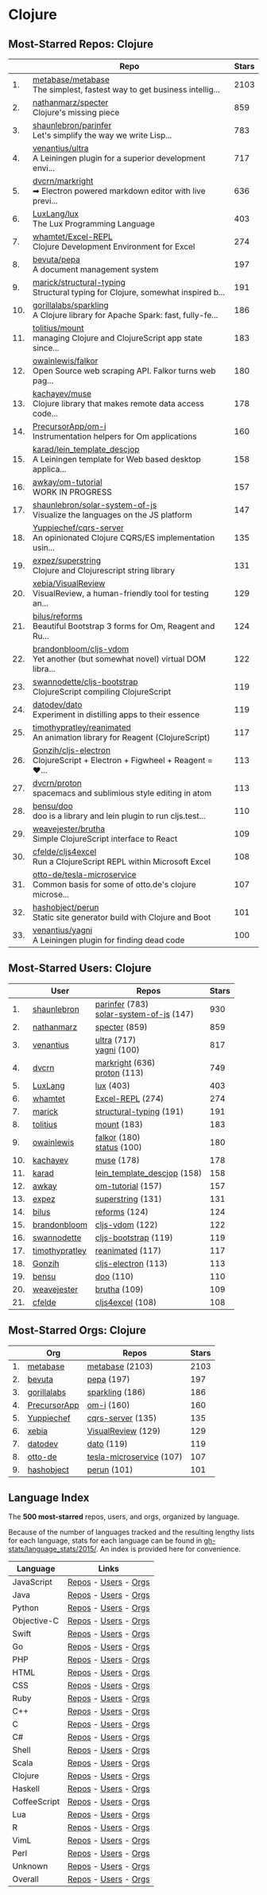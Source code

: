 # Clojure

## Most-Starred Repos: Clojure

| | Repo | Stars |
|---|---|---|
| 1. | [metabase/metabase](https://github.com/metabase/metabase) <br/>The simplest, fastest way to get business intellig... | 2103 |
| 2. | [nathanmarz/specter](https://github.com/nathanmarz/specter) <br/>Clojure's missing piece | 859 |
| 3. | [shaunlebron/parinfer](https://github.com/shaunlebron/parinfer) <br/>Let's simplify the way we write Lisp... | 783 |
| 4. | [venantius/ultra](https://github.com/venantius/ultra) <br/>A Leiningen plugin for a superior development envi... | 717 |
| 5. | [dvcrn/markright](https://github.com/dvcrn/markright) <br/>➡ Electron powered markdown editor with live previ... | 636 |
| 6. | [LuxLang/lux](https://github.com/LuxLang/lux) <br/>The Lux Programming Language | 403 |
| 7. | [whamtet/Excel-REPL](https://github.com/whamtet/Excel-REPL) <br/>Clojure Development Environment for Excel | 274 |
| 8. | [bevuta/pepa](https://github.com/bevuta/pepa) <br/>A document management system | 197 |
| 9. | [marick/structural-typing](https://github.com/marick/structural-typing) <br/>Structural typing for Clojure, somewhat inspired b... | 191 |
| 10. | [gorillalabs/sparkling](https://github.com/gorillalabs/sparkling) <br/>A Clojure library for Apache Spark: fast, fully-fe... | 186 |
| 11. | [tolitius/mount](https://github.com/tolitius/mount) <br/>managing Clojure and ClojureScript app state since... | 183 |
| 12. | [owainlewis/falkor](https://github.com/owainlewis/falkor) <br/>Open Source web scraping API. Falkor turns web pag... | 180 |
| 13. | [kachayev/muse](https://github.com/kachayev/muse) <br/>Clojure library that makes remote data access code... | 178 |
| 14. | [PrecursorApp/om-i](https://github.com/PrecursorApp/om-i) <br/>Instrumentation helpers for Om applications | 160 |
| 15. | [karad/lein_template_descjop](https://github.com/karad/lein_template_descjop) <br/>A Leiningen template for Web based desktop applica... | 158 |
| 16. | [awkay/om-tutorial](https://github.com/awkay/om-tutorial) <br/>WORK IN PROGRESS | 157 |
| 17. | [shaunlebron/solar-system-of-js](https://github.com/shaunlebron/solar-system-of-js) <br/>Visualize the languages on the JS platform | 147 |
| 18. | [Yuppiechef/cqrs-server](https://github.com/Yuppiechef/cqrs-server) <br/>An opinionated Clojure CQRS/ES implementation usin... | 135 |
| 19. | [expez/superstring](https://github.com/expez/superstring) <br/>Clojure and Clojurescript string library | 131 |
| 20. | [xebia/VisualReview](https://github.com/xebia/VisualReview) <br/>VisualReview, a human-friendly tool for testing an... | 129 |
| 21. | [bilus/reforms](https://github.com/bilus/reforms) <br/>Beautiful Bootstrap 3 forms for Om, Reagent and Ru... | 124 |
| 22. | [brandonbloom/cljs-vdom](https://github.com/brandonbloom/cljs-vdom) <br/>Yet another (but somewhat novel) virtual DOM libra... | 122 |
| 23. | [swannodette/cljs-bootstrap](https://github.com/swannodette/cljs-bootstrap) <br/>ClojureScript compiling ClojureScript | 119 |
| 24. | [datodev/dato](https://github.com/datodev/dato) <br/>Experiment in distilling apps to their essence | 119 |
| 25. | [timothypratley/reanimated](https://github.com/timothypratley/reanimated) <br/>An animation library for Reagent (ClojureScript) | 117 |
| 26. | [Gonzih/cljs-electron](https://github.com/Gonzih/cljs-electron) <br/>ClojureScript + Electron + Figwheel + Reagent  = ❤... | 113 |
| 27. | [dvcrn/proton](https://github.com/dvcrn/proton) <br/>spacemacs and sublimious style editing in atom | 113 |
| 28. | [bensu/doo](https://github.com/bensu/doo) <br/>doo is a library and lein plugin to run cljs.test... | 110 |
| 29. | [weavejester/brutha](https://github.com/weavejester/brutha) <br/>Simple ClojureScript interface to React | 109 |
| 30. | [cfelde/cljs4excel](https://github.com/cfelde/cljs4excel) <br/>Run a ClojureScript REPL within Microsoft Excel | 108 |
| 31. | [otto-de/tesla-microservice](https://github.com/otto-de/tesla-microservice) <br/>Common basis for some of otto.de's clojure microse... | 107 |
| 32. | [hashobject/perun](https://github.com/hashobject/perun) <br/>Static site generator build with Clojure and Boot | 101 |
| 33. | [venantius/yagni](https://github.com/venantius/yagni) <br/>A Leiningen plugin for finding dead code | 100 |

## Most-Starred Users: Clojure

| | User | Repos | Stars |
|---|---|---|---|
| 1. | [shaunlebron](https://github.com/shaunlebron)  | [parinfer](https://github.com/shaunlebron/parinfer)  (783) <br/>[solar-system-of-js](https://github.com/shaunlebron/solar-system-of-js)  (147) <br/> | 930 |
| 2. | [nathanmarz](https://github.com/nathanmarz)  | [specter](https://github.com/nathanmarz/specter)  (859) <br/> | 859 |
| 3. | [venantius](https://github.com/venantius)  | [ultra](https://github.com/venantius/ultra)  (717) <br/>[yagni](https://github.com/venantius/yagni)  (100) <br/> | 817 |
| 4. | [dvcrn](https://github.com/dvcrn)  | [markright](https://github.com/dvcrn/markright)  (636) <br/>[proton](https://github.com/dvcrn/proton)  (113) <br/> | 749 |
| 5. | [LuxLang](https://github.com/LuxLang)  | [lux](https://github.com/LuxLang/lux)  (403) <br/> | 403 |
| 6. | [whamtet](https://github.com/whamtet)  | [Excel-REPL](https://github.com/whamtet/Excel-REPL)  (274) <br/> | 274 |
| 7. | [marick](https://github.com/marick)  | [structural-typing](https://github.com/marick/structural-typing)  (191) <br/> | 191 |
| 8. | [tolitius](https://github.com/tolitius)  | [mount](https://github.com/tolitius/mount)  (183) <br/> | 183 |
| 9. | [owainlewis](https://github.com/owainlewis)  | [falkor](https://github.com/owainlewis/falkor)  (180) <br/>[status](https://github.com/owainlewis/status)  (100) <br/> | 180 |
| 10. | [kachayev](https://github.com/kachayev)  | [muse](https://github.com/kachayev/muse)  (178) <br/> | 178 |
| 11. | [karad](https://github.com/karad)  | [lein_template_descjop](https://github.com/karad/lein_template_descjop)  (158) <br/> | 158 |
| 12. | [awkay](https://github.com/awkay)  | [om-tutorial](https://github.com/awkay/om-tutorial)  (157) <br/> | 157 |
| 13. | [expez](https://github.com/expez)  | [superstring](https://github.com/expez/superstring)  (131) <br/> | 131 |
| 14. | [bilus](https://github.com/bilus)  | [reforms](https://github.com/bilus/reforms)  (124) <br/> | 124 |
| 15. | [brandonbloom](https://github.com/brandonbloom)  | [cljs-vdom](https://github.com/brandonbloom/cljs-vdom)  (122) <br/> | 122 |
| 16. | [swannodette](https://github.com/swannodette)  | [cljs-bootstrap](https://github.com/swannodette/cljs-bootstrap)  (119) <br/> | 119 |
| 17. | [timothypratley](https://github.com/timothypratley)  | [reanimated](https://github.com/timothypratley/reanimated)  (117) <br/> | 117 |
| 18. | [Gonzih](https://github.com/Gonzih)  | [cljs-electron](https://github.com/Gonzih/cljs-electron)  (113) <br/> | 113 |
| 19. | [bensu](https://github.com/bensu)  | [doo](https://github.com/bensu/doo)  (110) <br/> | 110 |
| 20. | [weavejester](https://github.com/weavejester)  | [brutha](https://github.com/weavejester/brutha)  (109) <br/> | 109 |
| 21. | [cfelde](https://github.com/cfelde)  | [cljs4excel](https://github.com/cfelde/cljs4excel)  (108) <br/> | 108 |

## Most-Starred Orgs: Clojure

| | Org | Repos | Stars |
|---|---|---|---|
| 1. | [metabase](https://github.com/metabase)  | [metabase](https://github.com/metabase/metabase)  (2103) <br/> | 2103 |
| 2. | [bevuta](https://github.com/bevuta)  | [pepa](https://github.com/bevuta/pepa)  (197) <br/> | 197 |
| 3. | [gorillalabs](https://github.com/gorillalabs)  | [sparkling](https://github.com/gorillalabs/sparkling)  (186) <br/> | 186 |
| 4. | [PrecursorApp](https://github.com/PrecursorApp)  | [om-i](https://github.com/PrecursorApp/om-i)  (160) <br/> | 160 |
| 5. | [Yuppiechef](https://github.com/Yuppiechef)  | [cqrs-server](https://github.com/Yuppiechef/cqrs-server)  (135) <br/> | 135 |
| 6. | [xebia](https://github.com/xebia)  | [VisualReview](https://github.com/xebia/VisualReview)  (129) <br/> | 129 |
| 7. | [datodev](https://github.com/datodev)  | [dato](https://github.com/datodev/dato)  (119) <br/> | 119 |
| 8. | [otto-de](https://github.com/otto-de)  | [tesla-microservice](https://github.com/otto-de/tesla-microservice)  (107) <br/> | 107 |
| 9. | [hashobject](https://github.com/hashobject)  | [perun](https://github.com/hashobject/perun)  (101) <br/> | 101 |

## Language Index


The **500 most-starred** repos, users, and orgs, organized by language.

Because of the number of languages tracked and the resulting lengthy lists for each language, stats for each language can be found in [gh-stats/language_stats/2015/](https://github.com/donnemartin/gh-stats/tree/master/language_stats/2015).  An index is provided here for convenience.


| Language | Links |
|---|---|
| JavaScript | [Repos](https://github.com/donnemartin/gh-stats/blob/master/language_stats/2015/javascript.md#most-starred-repos-javascript) - [Users](https://github.com/donnemartin/gh-stats/blob/master/language_stats/2015/javascript.md#most-starred-users-javascript) - [Orgs](https://github.com/donnemartin/gh-stats/blob/master/language_stats/2015/javascript.md#most-starred-orgs-javascript) |
| Java | [Repos](https://github.com/donnemartin/gh-stats/blob/master/language_stats/2015/java.md#most-starred-repos-java) - [Users](https://github.com/donnemartin/gh-stats/blob/master/language_stats/2015/java.md#most-starred-users-java) - [Orgs](https://github.com/donnemartin/gh-stats/blob/master/language_stats/2015/java.md#most-starred-orgs-java) |
| Python | [Repos](https://github.com/donnemartin/gh-stats/blob/master/language_stats/2015/python.md#most-starred-repos-python) - [Users](https://github.com/donnemartin/gh-stats/blob/master/language_stats/2015/python.md#most-starred-users-python) - [Orgs](https://github.com/donnemartin/gh-stats/blob/master/language_stats/2015/python.md#most-starred-orgs-python) |
| Objective-C | [Repos](https://github.com/donnemartin/gh-stats/blob/master/language_stats/2015/objective-c.md#most-starred-repos-objective-c) - [Users](https://github.com/donnemartin/gh-stats/blob/master/language_stats/2015/objective-c.md#most-starred-users-objective-c) - [Orgs](https://github.com/donnemartin/gh-stats/blob/master/language_stats/2015/objective-c.md#most-starred-orgs-objective-c) |
| Swift | [Repos](https://github.com/donnemartin/gh-stats/blob/master/language_stats/2015/swift.md#most-starred-repos-swift) - [Users](https://github.com/donnemartin/gh-stats/blob/master/language_stats/2015/swift.md#most-starred-users-swift) - [Orgs](https://github.com/donnemartin/gh-stats/blob/master/language_stats/2015/swift.md#most-starred-orgs-swift) |
| Go | [Repos](https://github.com/donnemartin/gh-stats/blob/master/language_stats/2015/go.md#most-starred-repos-go) - [Users](https://github.com/donnemartin/gh-stats/blob/master/language_stats/2015/go.md#most-starred-users-go) - [Orgs](https://github.com/donnemartin/gh-stats/blob/master/language_stats/2015/go.md#most-starred-orgs-go) |
| PHP | [Repos](https://github.com/donnemartin/gh-stats/blob/master/language_stats/2015/php.md#most-starred-repos-php) - [Users](https://github.com/donnemartin/gh-stats/blob/master/language_stats/2015/php.md#most-starred-users-php) - [Orgs](https://github.com/donnemartin/gh-stats/blob/master/language_stats/2015/php.md#most-starred-orgs-php) |
| HTML | [Repos](https://github.com/donnemartin/gh-stats/blob/master/language_stats/2015/html.md#most-starred-repos-html) - [Users](https://github.com/donnemartin/gh-stats/blob/master/language_stats/2015/html.md#most-starred-users-html) - [Orgs](https://github.com/donnemartin/gh-stats/blob/master/language_stats/2015/html.md#most-starred-orgs-html) |
| CSS | [Repos](https://github.com/donnemartin/gh-stats/blob/master/language_stats/2015/css.md#most-starred-repos-css) - [Users](https://github.com/donnemartin/gh-stats/blob/master/language_stats/2015/css.md#most-starred-users-css) - [Orgs](https://github.com/donnemartin/gh-stats/blob/master/language_stats/2015/css.md#most-starred-orgs-css) |
| Ruby | [Repos](https://github.com/donnemartin/gh-stats/blob/master/language_stats/2015/ruby.md#most-starred-repos-ruby) - [Users](https://github.com/donnemartin/gh-stats/blob/master/language_stats/2015/ruby.md#most-starred-users-ruby) - [Orgs](https://github.com/donnemartin/gh-stats/blob/master/language_stats/2015/ruby.md#most-starred-orgs-ruby) |
| C++ | [Repos](https://github.com/donnemartin/gh-stats/blob/master/language_stats/2015/c++.md#most-starred-repos-c++) - [Users](https://github.com/donnemartin/gh-stats/blob/master/language_stats/2015/c++.md#most-starred-users-c++) - [Orgs](https://github.com/donnemartin/gh-stats/blob/master/language_stats/2015/c++.md#most-starred-orgs-c++) |
| C | [Repos](https://github.com/donnemartin/gh-stats/blob/master/language_stats/2015/c.md#most-starred-repos-c) - [Users](https://github.com/donnemartin/gh-stats/blob/master/language_stats/2015/c.md#most-starred-users-c) - [Orgs](https://github.com/donnemartin/gh-stats/blob/master/language_stats/2015/c.md#most-starred-orgs-c) |
| C# | [Repos](https://github.com/donnemartin/gh-stats/blob/master/language_stats/2015/c#.md#most-starred-repos-c#) - [Users](https://github.com/donnemartin/gh-stats/blob/master/language_stats/2015/c#.md#most-starred-users-c#) - [Orgs](https://github.com/donnemartin/gh-stats/blob/master/language_stats/2015/c#.md#most-starred-orgs-c#) |
| Shell | [Repos](https://github.com/donnemartin/gh-stats/blob/master/language_stats/2015/shell.md#most-starred-repos-shell) - [Users](https://github.com/donnemartin/gh-stats/blob/master/language_stats/2015/shell.md#most-starred-users-shell) - [Orgs](https://github.com/donnemartin/gh-stats/blob/master/language_stats/2015/shell.md#most-starred-orgs-shell) |
| Scala | [Repos](https://github.com/donnemartin/gh-stats/blob/master/language_stats/2015/scala.md#most-starred-repos-scala) - [Users](https://github.com/donnemartin/gh-stats/blob/master/language_stats/2015/scala.md#most-starred-users-scala) - [Orgs](https://github.com/donnemartin/gh-stats/blob/master/language_stats/2015/scala.md#most-starred-orgs-scala) |
| Clojure | [Repos](https://github.com/donnemartin/gh-stats/blob/master/language_stats/2015/clojure.md#most-starred-repos-clojure) - [Users](https://github.com/donnemartin/gh-stats/blob/master/language_stats/2015/clojure.md#most-starred-users-clojure) - [Orgs](https://github.com/donnemartin/gh-stats/blob/master/language_stats/2015/clojure.md#most-starred-orgs-clojure) |
| Haskell | [Repos](https://github.com/donnemartin/gh-stats/blob/master/language_stats/2015/haskell.md#most-starred-repos-haskell) - [Users](https://github.com/donnemartin/gh-stats/blob/master/language_stats/2015/haskell.md#most-starred-users-haskell) - [Orgs](https://github.com/donnemartin/gh-stats/blob/master/language_stats/2015/haskell.md#most-starred-orgs-haskell) |
| CoffeeScript | [Repos](https://github.com/donnemartin/gh-stats/blob/master/language_stats/2015/coffeescript.md#most-starred-repos-coffeescript) - [Users](https://github.com/donnemartin/gh-stats/blob/master/language_stats/2015/coffeescript.md#most-starred-users-coffeescript) - [Orgs](https://github.com/donnemartin/gh-stats/blob/master/language_stats/2015/coffeescript.md#most-starred-orgs-coffeescript) |
| Lua | [Repos](https://github.com/donnemartin/gh-stats/blob/master/language_stats/2015/lua.md#most-starred-repos-lua) - [Users](https://github.com/donnemartin/gh-stats/blob/master/language_stats/2015/lua.md#most-starred-users-lua) - [Orgs](https://github.com/donnemartin/gh-stats/blob/master/language_stats/2015/lua.md#most-starred-orgs-lua) |
| R | [Repos](https://github.com/donnemartin/gh-stats/blob/master/language_stats/2015/r.md#most-starred-repos-r) - [Users](https://github.com/donnemartin/gh-stats/blob/master/language_stats/2015/r.md#most-starred-users-r) - [Orgs](https://github.com/donnemartin/gh-stats/blob/master/language_stats/2015/r.md#most-starred-orgs-r) |
| VimL | [Repos](https://github.com/donnemartin/gh-stats/blob/master/language_stats/2015/viml.md#most-starred-repos-viml) - [Users](https://github.com/donnemartin/gh-stats/blob/master/language_stats/2015/viml.md#most-starred-users-viml) - [Orgs](https://github.com/donnemartin/gh-stats/blob/master/language_stats/2015/viml.md#most-starred-orgs-viml) |
| Perl | [Repos](https://github.com/donnemartin/gh-stats/blob/master/language_stats/2015/perl.md#most-starred-repos-perl) - [Users](https://github.com/donnemartin/gh-stats/blob/master/language_stats/2015/perl.md#most-starred-users-perl) - [Orgs](https://github.com/donnemartin/gh-stats/blob/master/language_stats/2015/perl.md#most-starred-orgs-perl) |
| Unknown | [Repos](https://github.com/donnemartin/gh-stats/blob/master/language_stats/2015/unknown.md#most-starred-repos-unknown) - [Users](https://github.com/donnemartin/gh-stats/blob/master/language_stats/2015/unknown.md#most-starred-users-unknown) - [Orgs](https://github.com/donnemartin/gh-stats/blob/master/language_stats/2015/unknown.md#most-starred-orgs-unknown) |
| Overall | [Repos](https://github.com/donnemartin/gh-stats/blob/master/language_stats/2015/overall.md#most-starred-repos-overall) - [Users](https://github.com/donnemartin/gh-stats/blob/master/language_stats/2015/overall.md#most-starred-users-overall) - [Orgs](https://github.com/donnemartin/gh-stats/blob/master/language_stats/2015/overall.md#most-starred-orgs-overall) |
